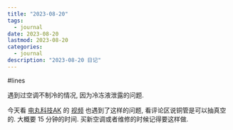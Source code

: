 ```yaml
---
title: "2023-08-20"
tags:
  - journal
date: 2023-08-20
lastmod: 2023-08-20
categories:
  - journal
description: "2023-08-20 日记"
---
```


#lines

遇到过空调不制冷的情况, 因为冷冻液泄露的问题.

今天看 [电丸科技AK](https://space.bilibili.com/477782158) 的 [视频](https://www.bilibili.com/video/BV1E841197iT/?spm_id_from=top_right_bar_window_dynamic.content.click&vd_source=3f8a7a9cfa796e140d94e90eb3af4c90) 也遇到了这样的问题, 看评论区说铜管是可以抽真空的. 大概要 15 分钟的时间. 买新空调或者维修的时候记得要这样做.
